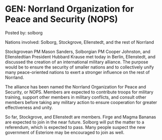 # GEN: Norrland Organization for Peace and Security (NOPS)

Posted by: solborg

Nations involved: Solborg, Stockgrove, Ellenstedt, and the rest of Norrland

Stockgrovean PM Mason Sanders, Solborgian PM Cooper Johnston, and Ellenstedtian President Hubbard Krause met today in Berlin, Ellenstedt, and discussed the creation of an international military alliance. The purpose would be to ensure the security of smaller nations and to collectively unify many peace-oriented nations to exert a stronger influence on the rest of Norrland.

The alliance has been named the Norrland Organization for Peace and Security, or NOPS. Members are expected to contribute troops for military training, support other members in military conflicts, and consult other members before taking any military action to ensure cooperation for greater effectiveness and unity.

So far, Stockgrove, and Ellenstedt are members. Firge and Magma Bananas are expected to join in the near future. Solborg will put the matter to a referendum, which is expected to pass. Many people suspect the new government of Esteriore may be encouraged to join as well.